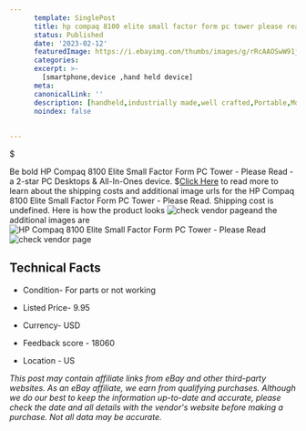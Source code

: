 ```yaml
---
      template: SinglePost
      title: hp compaq 8100 elite small factor form pc tower please read
      status: Published
      date: '2023-02-12'
      featuredImage: https://i.ebayimg.com/thumbs/images/g/rRcAAOSwW91jzo4i/s-l225.jpg
      categories: 
      excerpt: >-
        [smartphone,device ,hand held device]
      meta:
      canonicalLink: ''
      description: [handheld,industrially made,well crafted,Portable,Mobile,Compact,Convenient,Lightweight,Maneuverable,Man-portable,Miniature,Carriable,Hand-held,Light,Holdable,Transportable,Mobile device,Pocket-sized,On-the-go,Wireless,Cordless,Compact size,Convenient size, smartphone,device ,hand held device]
      noindex: false
      
        
---
```

$

Be bold HP Compaq 8100 Elite Small Factor Form PC Tower - Please Read - a 2-star PC Desktops & All-In-Ones device.
$[Click Here](https://www.ebay.com/itm/255944610731?hash=item3b977cd3ab%3Ag%3ArRcAAOSwW91jzo4i&mkevt=1&mkcid=1&mkrid=711-53200-19255-0&campid=%253CePNCampaignId%253E&customid=%253CreferenceId%253E&toolid=10049) to read more to learn about the shipping costs and additional image urls for the HP Compaq 8100 Elite Small Factor Form PC Tower - Please Read. Shipping cost is undefined. Here is how the product looks ![check vendor page](https://i.ebayimg.com/thumbs/images/g/rRcAAOSwW91jzo4i/s-l225.jpg)and the additional images are![HP Compaq 8100 Elite Small Factor Form PC Tower - Please Read](https://i.ebayimg.com/images/g/rRcAAOSwW91jzo4i/s-l1600.jpg)![check vendor page](https://origin-galleryplus.ebayimg.com/ws/web/255944610731_2_0_1/225x225.jpg,https://origin-galleryplus.ebayimg.com/ws/web/255944610731_3_0_1/225x225.jpg,https://origin-galleryplus.ebayimg.com/ws/web/255944610731_4_0_1/225x225.jpg,https://origin-galleryplus.ebayimg.com/ws/web/255944610731_5_0_1/225x225.jpg,https://origin-galleryplus.ebayimg.com/ws/web/255944610731_6_0_1/225x225.jpg)



 ## Technical Facts 



     
      

 - Condition- For parts or not working 


      

 - Listed Price- 9.95 


      

 - Currency- USD 


      

 - Feedback score - 18060 


      

 - Location - US 


      
      

 *_This post may contain affiliate links from eBay and other third-party websites. As an eBay affiliate, we earn from qualifying purchases. Although we do our best to keep the information up-to-date and accurate, please check the date and all details with the vendor's website before making a purchase. Not all data may be accurate._*






